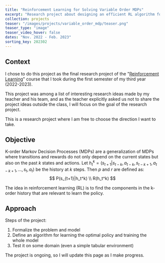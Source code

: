 ```yaml
---
title: "Reinforcement Learning for Solving Variable Order MDPs"
excerpt: "Research project about designing an efficient RL algorithm for Markov decision processes of variable order."
collection: projects
teaser: "/images/projects/variable_order_mdp/teaser.png"
teaser_type: "image"
teaser_video_hover: false
dates: "Nov. 2022 - Feb. 2023"
sorting_key: 202302
---
```


## Context

I chose to do this project as the final research project of the "[Reinforcement Learning](https://www.master-mva.com/cours/reinforcement-learning/)" course that I took during the first semester of my third year (2022-2023).

This project was among a list of interesting research ideas made by my teacher and his team, and as the teacher explicitly asked us not to share the project ideas outside the class, I will focus on the goal of the research project.

This is a research project where I am free to choose the direction I want to take.

## Objective

K-order Markov Decision Processes (MDPs) are a generalization of MDPs where transitions and rewards do not only depend on the current states but also on the past $k$ states and actions. Let $h_t^k = (s_{t+1}| s_{t-k},a_{t-k}, s_{t-k+1}, a_{t-k+1},...,s_t, a_t)$ be the history at $k$ steps. Then $p$ and $r$ are defined as:
$$
P(s_{t+1}|h_t^k) \\
R(h_t^k)
$$

The idea in reinforcement learning (RL) is to find the components in the k-order history that are relevant to learn the policy.

## Approach

Steps of the project:
 1) Formalize the problem and model
 2) Define an algorithm for learning the optimal policy and training the whole model
 3) Test it on some domain (even a simple tabular environment)

The project is ongoing, so I will update this page as I make progress.